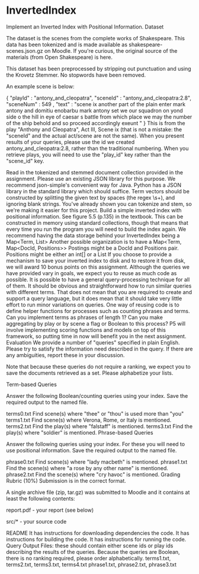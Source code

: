 # InvertedIndex

Implement an Inverted Index with Positional Information.
Dataset

The dataset is the scenes from the complete works of Shakespeare. This data has been tokenized and is made available as shakespeare-scenes.json.gz on Moodle. If you're curious, the original source of the materials (from Open Shakespeare) is here.

This dataset has been preprocessed by stripping out punctuation and using the Krovetz Stemmer. No stopwords have been removed.

An example scene is below:

{
  "playId" : "antony_and_cleopatra",
  "sceneId" : "antony_and_cleopatra:2.8",
  "sceneNum" : 549 ,
  "text" : "scene ix another part of the plain enter mark antony and domitiu enobarbu mark antony set we our squadron on yond side o the hill in eye of caesar s battle from which place we may the number of the ship behold and so proceed accordingly exeunt "
}
This is from the play "Anthony and Cleopatra", Act III, Scene ix (that is not a mistake: the "sceneId" and the actual act/scene are not the same). When you present results of your queries, please use the id we created antony_and_cleopatra:2.8, rather than the traditional numbering. When you retrieve plays, you will need to use the "play_id" key rather than the "scene_id" key.

Read in the tokenized and stemmed document collection provided in the assignment.
Please use an existing JSON library for this purpose. We recommend json-simple's convenient way for Java. Python has a JSON library in the standard library which should suffice.
Term vectors should be constructed by splitting the given text by spaces (the regex \\s+), and ignoring blank strings. You've already shown you can tokenize and stem, so we're making it easier for this project.
Build a simple inverted index with positional information. See figure 5.5 (p.135) in the textbook. This can be constructed in memory using standard collections, though that means that every time you run the program you will need to build the index again.
We recommend having the data storage behind your InvertedIndex being a Map<Term, List<Postings>>
Another possible organization is to have a Map<Term, Map<DocId, Positions>>
Postings might be a DocId and Positions pair.
Positions might be either an int[] or a List<Integer>
If you choose to provide a mechanism to save your inverted index to disk and to restore it from disk, we will award 10 bonus points on this assignment.
Although the queries we have provided vary in goals, we expect you to reuse as much code as possible. It is possible to have a general query-processing technique for all of them. It should be obvious and straightforward how to run similar queries with different terms. That does not mean that you are required to create and support a query language, but it does mean that it should take very little effort to run minor variations on queries.
One way of reusing code is to define helper functions for processes such as counting phrases and terms. Can you implement terms as phrases of length 1? Can you make aggregating by play or by scene a flag or Boolean to this process?
P5 will involve implementing scoring functions and models on top of this framework, so putting time in now will benefit you in the next assignment.
Evaluation
We provide a number of "queries" specified in plain English. Please try to satisfy the information need described in the query. If there are any ambiguities, report these in your discussion.

Note that because these queries do not require a ranking, we expect you to save the documents retrieved as a set. Please alphabetize your lists.

Term-based Queries

Answer the following Boolean/counting queries using your index. Save the required output to the named file.

terms0.txt Find scene(s) where "thee" or "thou" is used more than "you"
terms1.txt Find scene(s) where Verona, Rome, or Italy is mentioned.
terms2.txt Find the play(s) where "falstaff" is mentioned.
terms3.txt Find the play(s) where "soldier" is mentioned.
Phrase-based Queries

Answer the following queries using your index. For these you will need to use positional information. Save the required output to the named file.

phrase0.txt Find scene(s) where "lady macbeth" is mentioned.
phrase1.txt Find the scene(s) where "a rose by any other name" is mentioned.
phrase2.txt Find the scene(s) where "cry havoc" is mentioned.
Grading Rubric
(10%) Submission is in the correct format.

A single archive file (zip, tar.gz) was submitted to Moodle and it contains at least the following contents:

report.pdf - your report (see below)

src/* - your source code

README
It has instructions for downloading dependencies the code.
It has instructions for building the code.
It has instructions for running the code.
Query Output Files: these should contain either scene ids or play ids describing the results of the queries. Because the queries are Boolean, there is no ranking required, please order alphabetically.
terms1.txt, terms2.txt, terms3.txt, terms4.txt
phrase1.txt, phrase2.txt, phrase3.txt

